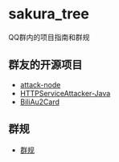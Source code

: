 # sakura_tree
QQ群内的项目指南和群规
## 群友的开源项目
- [attack-node](https://github.com/thieveskiller/attack-node)
- [HTTPServiceAttacker-Java](https://github.com/thieveskiller/HTTPServiceAttacker-Java)
- [BiliAu2Card](https://github.com/Ink-33/BiliAu2Card)
## 群规
- [群规](https://github.com/TheresaQWQ/sakura_tree/blob/master/rules.md)
